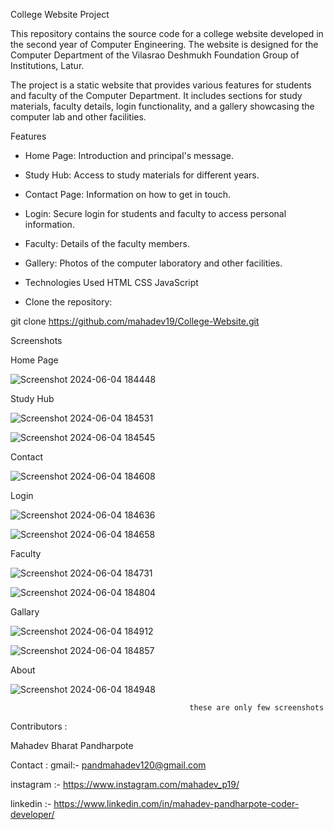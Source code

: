 
College Website Project

This repository contains the source code for a college website developed in the second year of Computer Engineering. The website is designed for the Computer Department of the Vilasrao Deshmukh Foundation Group of Institutions, Latur.

The project is a static website that provides various features for students and faculty of the Computer Department. It includes sections for study materials, faculty details, login functionality, and a gallery showcasing the computer lab and other facilities.

Features

- Home Page: Introduction and principal's message.

- Study Hub: Access to study materials for different years.

- Contact Page: Information on how to get in touch.

- Login: Secure login for students and faculty to access personal information.

- Faculty: Details of the faculty members.

- Gallery: Photos of the computer laboratory and other facilities.

- Technologies Used
HTML
CSS
JavaScript

- Clone the repository:

git clone https://github.com/mahadev19/College-Website.git

Screenshots

Home Page

![Screenshot 2024-06-04 184448](https://github.com/mahadev19/College-Website/assets/116170810/4d8cec70-349c-44ae-ae93-342cf8f0ac3a)

Study Hub

![Screenshot 2024-06-04 184531](https://github.com/mahadev19/College-Website/assets/116170810/a2d2a278-d6e4-4153-978f-2a39b0ddaab0)

![Screenshot 2024-06-04 184545](https://github.com/mahadev19/College-Website/assets/116170810/ff1ebb3a-b784-40d3-a65a-8e9ba8e4fcce)

Contact

![Screenshot 2024-06-04 184608](https://github.com/mahadev19/College-Website/assets/116170810/23ec1886-76af-42c3-9d77-6d46c8a81e12)

Login

![Screenshot 2024-06-04 184636](https://github.com/mahadev19/College-Website/assets/116170810/917d130e-cf43-4d37-95be-68a042cbe1ce)

![Screenshot 2024-06-04 184658](https://github.com/mahadev19/College-Website/assets/116170810/2f6988e3-bec7-4b0a-bd3b-aa8a378ab0e2)

Faculty

![Screenshot 2024-06-04 184731](https://github.com/mahadev19/College-Website/assets/116170810/0a632f57-8e7f-4509-802c-299f1723e481)

![Screenshot 2024-06-04 184804](https://github.com/mahadev19/College-Website/assets/116170810/2653eaf5-b56a-4df7-a4a6-1e39797ee9ff)

Gallary

![Screenshot 2024-06-04 184912](https://github.com/mahadev19/College-Website/assets/116170810/3dbd27a2-2507-44d1-9b7a-3ba67267b7a0)

![Screenshot 2024-06-04 184857](https://github.com/mahadev19/College-Website/assets/116170810/c48725e1-3cfd-46c6-b71a-b88fecff9396)

About

![Screenshot 2024-06-04 184948](https://github.com/mahadev19/College-Website/assets/116170810/a2c604e1-c548-48c0-ac5a-7d26af303fb7)

                                            these are only few screenshots
                                            
Contributors :

Mahadev Bharat Pandharpote

Contact :
gmail:- pandmahadev120@gmail.com

instagram :-  https://www.instagram.com/mahadev_p19/

linkedin :-  https://www.linkedin.com/in/mahadev-pandharpote-coder-developer/
